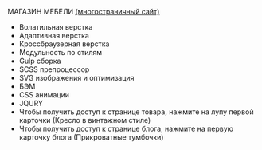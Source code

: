 МАГАЗИН МЕБЕЛИ [(многостраничный сайт)](https://vetosy.github.io/Comfort/)
- Волатильная верстка
- Адаптивная верстка 
- Кроссбраузерная верстка
- Модульность по стилям
- Gulp сборка
- SCSS препроцессор
- SVG изображения и оптимизация
- БЭМ
- CSS анимации
- JQURY
- Чтобы получить доступ к странице товара, нажмите на лупу первой карточки (Кресло в винтажном стиле)
- Чтобы получить доступ к странице блога, нажмите на первую карточку блога (Прикроватные тумбочки)
